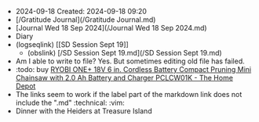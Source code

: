 - 2024-09-18
  Created: 2024-09-18 09:20
- [/Gratitude Journal](/Gratitude Journal.md)
- [Journal Wed 18 Sep 2024](/Journal Wed 18 Sep 2024.md)
- Diary
- (logseqlink) [[SD Session Sept 19]]
	- (obslink)  [/SD Session Sept 19.md](/SD Session Sept 19.md)
- Am I able to write to file? Yes. But sometimes editing old file has failed.
- :todo: buy [RYOBI ONE+ 18V 6 in. Cordless Battery Compact Pruning Mini Chainsaw with 2.0 Ah Battery and Charger PCLCW01K - The Home Depot](https://www.homedepot.com/p/RYOBI-ONE-18V-6-in-Cordless-Battery-Compact-Pruning-Mini-Chainsaw-with-2-0-Ah-Battery-and-Charger-PCLCW01K/328174062?source=shoppingads&locale=en-US#overlay "RYOBI ONE+ 18V 6 in. Cordless Battery Compact Pruning Mini Chainsaw with 2.0 Ah Battery and Charger PCLCW01K - The Home Depot")
- The links seem to work if the label part of the markdown link does not include the ".md" :technical: :vim:
- Dinner with the Heiders at Treasure Island